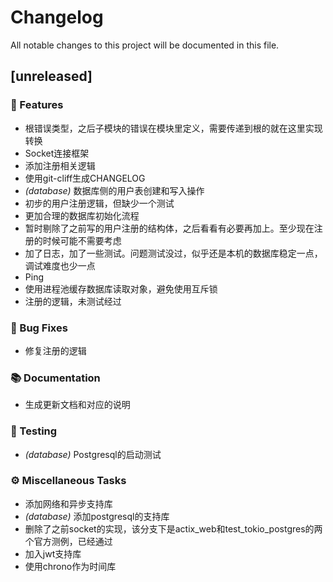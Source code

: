 # Changelog

All notable changes to this project will be documented in this file.

## [unreleased]

### 🚀 Features

- 根错误类型，之后子模块的错误在模块里定义，需要传递到根的就在这里实现转换
- Socket连接框架
- 添加注册相关逻辑
- 使用git-cliff生成CHANGELOG
- *(database)* 数据库侧的用户表创建和写入操作
- 初步的用户注册逻辑，但缺少一个测试
- 更加合理的数据库初始化流程
- 暂时剔除了之前写的用户注册的结构体，之后看看有必要再加上。至少现在注册的时候可能不需要考虑
- 加了日志，加了一些测试。问题测试没过，似乎还是本机的数据库稳定一点，调试难度也少一点
- Ping
- 使用进程池缓存数据库读取对象，避免使用互斥锁
- 注册的逻辑，未测试经过

### 🐛 Bug Fixes

- 修复注册的逻辑

### 📚 Documentation

- 生成更新文档和对应的说明

### 🧪 Testing

- *(database)* Postgresql的启动测试

### ⚙️ Miscellaneous Tasks

- 添加网络和异步支持库
- *(database)* 添加postgresql的支持库
- 删除了之前socket的实现，该分支下是actix_web和test_tokio_postgres的两个官方测例，已经通过
- 加入jwt支持库
- 使用chrono作为时间库

<!-- generated by git-cliff -->
